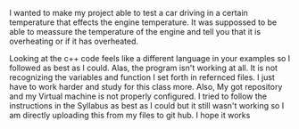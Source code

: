 I wanted to make my project able to test a car driving in a certain temperature that effects the 
engine temperature. It was suppossed to be able to meassure the temperature of
 the engine and tell you that it is overheating or if it has overheated.

 Looking at the c++ code feels like a different language in your examples so I followed as best as I could.
 Alas, the program isn't working at all. It is not recognizing the variables and function I set forth 
 in refernced files.
 I just have to work harder and study for this class more.
 Also, My got repository and my Virtual machine is not properly configured.
 I tried to follow the instructions in the Syllabus as best as I could but it still wasn't working so I am directly uploading this from my files to git hub. 
 I hope it works
 